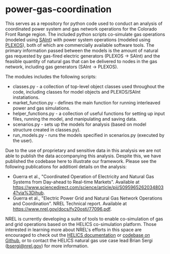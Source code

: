 # power-gas-coordination
This serves as a repository for python code used to conduct an analysis of coordinated power system and gas network operations for the Colorado Front Range region. The included python scripts co-simulate gas operations (modeled using [SAInt](https://encoord.com)) with power system operations (modeled using [PLEXOS](https://energyexemplar.com/solutions/plexos/)), both of which are commercially available software tools. The primary information passed between the models is the amount of natural gas requested by gas-fired electric generators (PLEXOS -> SAInt) and the feasible quantity of natural gas that can be delivered to nodes in the gas network, including gas generators (SAInt -> PLEXOS). 

The modules includes the following scripts:

- classes.py - a collection of top-level object classes used throughout the code, including classes for model objects and PLEXOS/SAInt instatiations.
- market_function.py - defines the main function for running interleaved power and gas simulations.
- helper_functions.py - a collection of useful functions for setting up input files, running the model, and manipulating and saving data.
- scenarios.py - sets up the models for analysis (based on model structure created in classes.py).
- run_models.py - runs the models specified in scenarios.py (executed by the user).

Due to the use of proprietary and sensitive data in this analysis we are not able to publish the data accompanying this analysis. Despite this, we have published the codebase here to illustrate our framework. Please see the following publications for additionl details on the analysis:
- Guerra et al., "Coordinated Operation of Electricity and Natural Gas Systems from Day-ahead to Real-time Markets". Available at https://www.sciencedirect.com/science/article/pii/S0959652620348034?via%3Dihub. 
- Guerra et al., "Electric Power Grid and Natural Gas Network Operations and Coordination". NREL Technical report. Available at https://www.nrel.gov/docs/fy20osti/77096.pdf.

NREL is currently developing a suite of tools to enable co-simulation of gas and grid operations based on the HELICS co-simulation platform. Those interested in learning more about NREL's efforts in this space are encouraged to check out the [HELICS documentation](https://docs.helics.org/en/latest/) or [codebase on Github](https://github.com/GMLC-TDC/HELICS), or to contact the HELICS natural gas use case lead Brian Sergi (bsergi@nrel.gov) for more information.  

